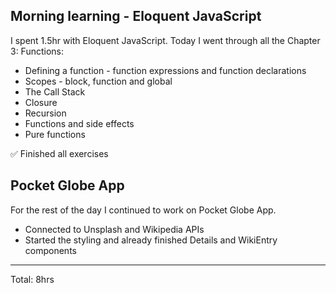 ## Morning learning - Eloquent JavaScript

I spent 1.5hr with Eloquent JavaScript. Today I went through all the Chapter 3: Functions:
  * Defining a function - function expressions and function declarations
  * Scopes - block, function and global
  * The Call Stack
  * Closure
  * Recursion
  * Functions and side effects
  * Pure functions
  
:white_check_mark: Finished all exercises

## Pocket Globe App 

For the rest of the day I continued to work on Pocket Globe App. 
* Connected to Unsplash and Wikipedia APIs
* Started the styling and already finished Details and WikiEntry components
<hr>
Total: 8hrs

